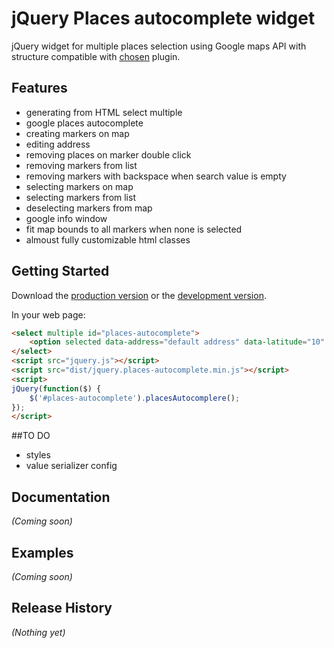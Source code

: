 # jQuery Places autocomplete widget

jQuery widget for multiple places selection using Google maps API with structure compatible with [chosen](http://harvesthq.github.io/chosen/ "chosen by harvester") plugin.

## Features

+ generating from HTML select multiple
+ google places autocomplete
+ creating markers on map
+ editing address
+ removing places on marker double click
+ removing markers from list
+ removing markers with backspace when search value is empty
+ selecting markers on map
+ selecting markers from list
+ deselecting markers from map
+ google info window
+ fit map bounds to all markers when none is selected
+ almoust fully customizable html classes

## Getting Started

Download the [production version][min] or the [development version][max].

[min]: https://raw.github.com/turboMaCk/jquery-jquery-places-autocomplete/master/dist/jquery.places-autocomplete.min.js
[max]: https://raw.github.com/turboMaCk/jquery-jquery-places-autocomplete/master/dist/jquery.places-autocomplete.js

In your web page:

```html
<select multiple id="places-autocomplete">
    <option selected data-address="default address" data-latitude="10" data-longitude="10"></option>
</select>
<script src="jquery.js"></script>
<script src="dist/jquery.places-autocomplete.min.js"></script>
<script>
jQuery(function($) {
    $('#places-autocomplete').placesAutocomplere();
});
</script>
```

##TO DO

+ styles
+ value serializer config

## Documentation
_(Coming soon)_

## Examples
_(Coming soon)_

## Release History
_(Nothing yet)_
